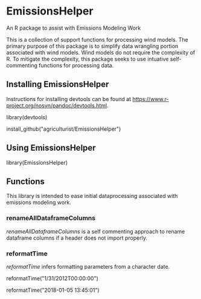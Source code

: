 # EmissionsHelper
An R package to assist with Emissions Modeling Work

This is a collection of support functions for processing wind models.  The primary purpose of this package is to simplify data wrangling portion associated with wind models.  Wind models do not require the complexity of R. To mitigate the complexity, this package seeks to use intuative self-commenting functions for processing data.


## Installing EmissionsHelper

Instructions for installing devtools can be found at https://www.r-project.org/nosvn/pandoc/devtools.html.

library(devtools)

install_github("agriculturist/EmissionsHelper")


## Using EmissionsHelper

library(EmissionsHelper)


## Functions

This library is intended to ease initial dataprocessing associated with emissions modeling work.

### renameAllDataframeColumns
*renameAllDataframeColumns* is a self commenting approach to rename dataframe columns if a header does not import properly.  

### reformatTime
*reformatTime* infers formatting parameters from a character date.

reformatTime("1/31/2012T00:00:00")

reformatTime("2018-01-05 13:45:01")


